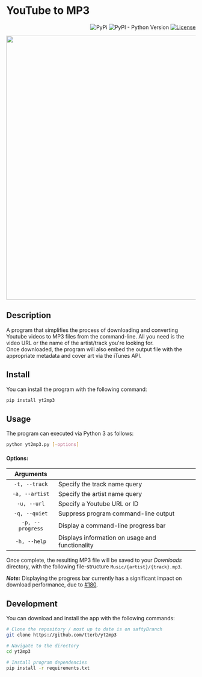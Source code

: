 # YouTube to MP3  

<p align="right">
  <img src="https://img.shields.io/pypi/v/yt2mp3.svg" alt="PyPi"/>
  <img src="https://pypip.in/py_versions/yt2mp3/badge.svg" alt="PyPI - Python Version"/>
  <a href="https://github.com/tterb/yt2mp3/blob/master/LICENSE"><img src="https://img.shields.io/github/license/tterb/yt2mp3.svg" alt="License"/></a>
</p>  

<p align="center">
  <img src="https://user-images.githubusercontent.com/16360374/41496879-b19ce040-70fe-11e8-90c0-0f3e67839bf1.gif" width="700"/>
</p>

## Description  
A program that simplifies the process of downloading and converting Youtube videos to MP3 files from the command-line. All you need is the video URL or the name of the artist/track you're looking for.  
Once downloaded, the program will also embed the output file with the appropriate metadata and cover art via the iTunes API.  

## Install  
You can install the program with the following command:
```sh
pip install yt2mp3
```

## Usage  
The program can executed via Python 3 as follows:  
```sh
python yt2mp3.py [-options]
```

#### Options:  
| Arguments        |                                                  |
|:----------------:|--------------------------------------------------|
| `-t, --track`    | Specify the track name query                     |
| `-a, --artist`   | Specify the artist name query                    |
| `-u, --url`      | Specify a Youtube URL or ID                      |
| `-q, --quiet`    | Suppress program command-line output             |
| `-p, --progress` | Display a command-line progress bar              |
| `-h, --help`     | Displays information on usage and functionality  |  

Once complete, the resulting MP3 file will be saved to your *Downloads* directory, with the following file-structure `Music/{artist}/{track}.mp3`. 

***Note:*** Displaying the progress bar currently has a significant impact on download performance, due to [#180](https://github.com/nficano/pytube/issues/180).  


## Development 
You can download and install the app with the following commands:  

```sh
# Clone the repository / most up to date is on saftyBranch
git clone https://github.com/tterb/yt2mp3

# Navigate to the directory
cd yt2mp3

# Install program dependencies
pip install -r requirements.txt
```

<br>  

